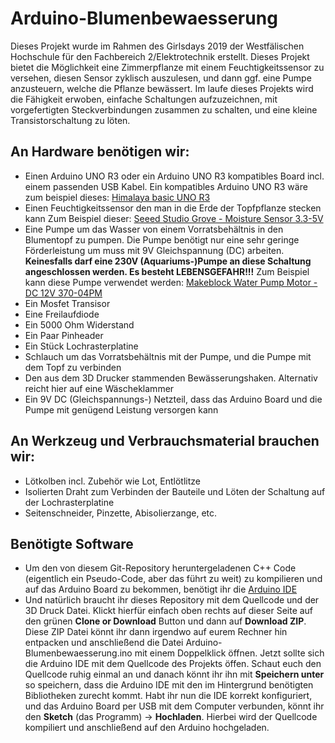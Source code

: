 # Arduino-Blumenbewaesserung
Dieses Projekt wurde im Rahmen des Girlsdays 2019 der Westfälischen Hochschule für den Fachbereich  2/Elektrotechnik erstellt. Dieses Projekt bietet die Möglichkeit eine Zimmerpflanze mit einem Feuchtigkeitssensor zu versehen, diesen Sensor zyklisch auszulesen, und dann ggf. eine Pumpe anzusteuern, welche die Pflanze bewässert.
Im laufe dieses Projekts wird die Fähigkeit erwoben, einfache Schaltungen aufzuzeichnen, mit vorgefertigten Steckverbindungen zusammen zu schalten, und eine kleine Transistorschaltung zu löten.

## An Hardware benötigen wir:
* Einen Arduino UNO R3 oder ein Arduino UNO R3 kompatibles Board incl. einem passenden USB Kabel.
  Ein kompatibles Arduino UNO R3 wäre zum beispiel dieses: [Himalaya basic UNO R3](https://www.conrad.de/de/himalaya-basic-uno-r3-atmega328p-board-atmega16u2-mit-usb-kabel-arduino-uno-r3-kompatibel-802287391.html)
* Einen Feuchtigkeitssensor den man in die Erde der Topfpflanze stecken kann
  Zum Beispiel dieser: [Seeed Studio Grove - Moisture Sensor 3.3-5V](https://www.conrad.de/de/himalaya-basic-uno-r3-atmega328p-board-atmega16u2-mit-usb-kabel-arduino-uno-r3-kompatibel-802287391.html)
* Eine Pumpe um das Wasser von einem Vorratsbehältnis in den Blumentopf zu pumpen. Die Pumpe benötigt nur eine sehr geringe Förderleistung um muss mit 9V Gleichspannung (DC) arbeiten. 
**Keinesfalls darf eine 230V (Aquariums-)Pumpe an diese Schaltung angeschlossen werden. Es besteht LEBENSGEFAHR!!!**
Zum Beispiel kann diese Pumpe verwendet werden: [Makeblock Water Pump Motor - DC 12V 370-04PM](https://www.conrad.de/de/makeblock-water-pump-motor-dc-12v-370-04pm-802556245.html)
* Ein Mosfet Transisor
* Eine Freilaufdiode
* Ein 5000 Ohm Widerstand
* Ein Paar Pinheader
* Ein Stück Lochrasterplatine
* Schlauch um das Vorratsbehältnis mit der Pumpe, und die Pumpe mit dem Topf zu verbinden
* Den aus dem 3D Drucker stammenden Bewässerungshaken. Alternativ reicht hier auf eine Wäscheklammer
* Ein 9V DC (Gleichspannungs-) Netzteil, dass das Arduino Board und die Pumpe mit genügend Leistung versorgen kann

## An Werkzeug und Verbrauchsmaterial brauchen wir:
* Lötkolben incl. Zubehör wie Lot, Entlötlitze
* Isolierten Draht zum Verbinden der Bauteile und Löten der Schaltung auf der Lochrasterplatine
* Seitenschneider, Pinzette, Abisolierzange, etc.

## Benötigte Software
* Um den von diesem Git-Repository heruntergeladenen C++ Code (eigentlich ein Pseudo-Code, aber das führt zu weit) zu kompilieren und auf das Arduino Board zu bekommen, benötigt ihr die [Arduino IDE](https://www.arduino.cc/en/Main/Software)
* Und natürlich braucht ihr dieses Repository mit dem Quellcode und der 3D Druck Datei. Klickt hierfür einfach oben rechts auf dieser Seite auf den grünen **Clone or Download** Button und dann auf **Download ZIP**. Diese ZIP Datei könnt ihr dann irgendwo auf eurem Rechner hin entpacken und anschließend die Datei Arduino-Blumenbewaesserung.ino mit einem Doppelklick öffnen. Jetzt sollte sich die Arduino IDE mit dem Quellcode des Projekts öffen. Schaut euch den Quellcode ruhig einmal an und danach könnt ihr ihn mit **Speichern unter** so speichern, dass die Arduino IDE mit den im Hintergrund benötigten Bibliotheken zurecht kommt. Habt ihr nun die IDE korrekt konfiguriert, und das Arduino Board per USB mit dem Computer verbunden, könnt ihr den **Sketch** (das Programm) -> **Hochladen**. Hierbei wird der Quellcode kompiliert und anschließend auf den Arduino hochgeladen. 

